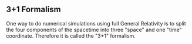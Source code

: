 ## 3+1 Formalism

One way to do numerical simulations using full General Relativity is to split the four components of the spacetime into three "space" and one "time" coordinate. Therefore it is called the "3+1" formalism.